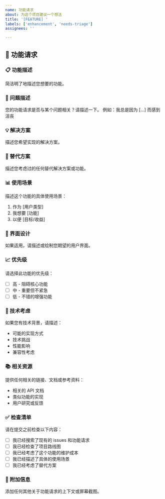 ```yaml
---
name: 功能请求
about: 为这个项目建议一个想法
title: '[FEATURE] '
labels: ['enhancement', 'needs-triage']
assignees: ''

---
```


## 🚀 功能请求

### 📋 功能描述
简洁明了地描述您想要的功能。

### 🎯 问题描述
您的功能请求是否与某个问题相关？请描述一下。
例如：我总是因为 [...] 而感到沮丧

### 💡 解决方案
描述您希望实现的解决方案。

### 🔄 替代方案
描述您考虑过的任何替代解决方案或功能。

### 📊 使用场景
描述这个功能的具体使用场景：
1. 作为 [用户类型]
2. 我想要 [功能]
3. 以便 [目标/收益]

### 🎨 界面设计
如果适用，请描述或绘制您期望的用户界面。

### 📈 优先级
请选择此功能的优先级：
- [ ] 高 - 阻碍核心功能
- [ ] 中 - 重要但不紧急
- [ ] 低 - 不错的增强功能

### 🔧 技术考虑
如果您有技术背景，请描述：
- 可能的实现方式
- 技术挑战
- 性能影响
- 兼容性考虑

### 📚 相关资源
提供任何相关的链接、文档或参考资料：
- 相关的 API 文档
- 类似功能的实现
- 用户研究或反馈

### ✅ 检查清单
请在提交之前检查以下内容：
- [ ] 我已经搜索了现有的 issues 和功能请求
- [ ] 我已经检查了项目路线图
- [ ] 我已经考虑了这个功能的维护成本
- [ ] 我已经描述了具体的使用场景
- [ ] 我已经考虑了替代方案

### 📝 附加信息
添加任何其他关于功能请求的上下文或屏幕截图。 